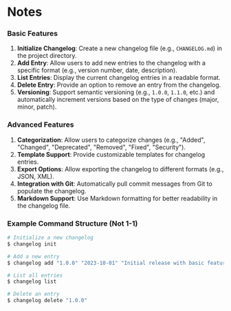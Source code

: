 # Notes

### Basic Features
1. **Initialize Changelog**: Create a new changelog file (e.g., `CHANGELOG.md`) in the project directory.
2. **Add Entry**: Allow users to add new entries to the changelog with a specific format (e.g., version number, date, description).
3. **List Entries**: Display the current changelog entries in a readable format.
4. **Delete Entry**: Provide an option to remove an entry from the changelog.
5. **Versioning**: Support semantic versioning (e.g., `1.0.0`, `1.1.0`, etc.) and automatically increment versions based on the type of changes (major, minor, patch).

### Advanced Features
1. **Categorization**: Allow users to categorize changes (e.g., "Added", "Changed", "Deprecated", "Removed", "Fixed", "Security").
2. **Template Support**: Provide customizable templates for changelog entries.
3. **Export Options**: Allow exporting the changelog to different formats (e.g., JSON, XML).
4. **Integration with Git**: Automatically pull commit messages from Git to populate the changelog.
5. **Markdown Support**: Use Markdown formatting for better readability in the changelog file.

### Example Command Structure (Not 1-1)

```bash
# Initialize a new changelog
$ changelog init

# Add a new entry
$ changelog add "1.0.0" "2023-10-01" "Initial release with basic features."

# List all entries
$ changelog list

# Delete an entry
$ changelog delete "1.0.0"
```


